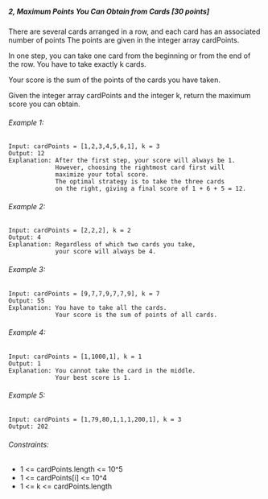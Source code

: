##### 2, Maximum Points You Can Obtain from Cards [30 points]
There are several cards arranged in a row, and each card has an associated number of points The points are given in the integer array cardPoints.

In one step, you can take one card from the beginning or from the end of the row. You have to take exactly k cards.

Your score is the sum of the points of the cards you have taken.

Given the integer array cardPoints and the integer k, return the maximum score you can obtain.

###### Example 1:
```
Input: cardPoints = [1,2,3,4,5,6,1], k = 3
Output: 12
Explanation: After the first step, your score will always be 1. 
             However, choosing the rightmost card first will 
             maximize your total score. 
             The optimal strategy is to take the three cards 
             on the right, giving a final score of 1 + 6 + 5 = 12.
```

###### Example 2:
```
Input: cardPoints = [2,2,2], k = 2
Output: 4
Explanation: Regardless of which two cards you take, 
             your score will always be 4.
```

###### Example 3:
```
Input: cardPoints = [9,7,7,9,7,7,9], k = 7
Output: 55
Explanation: You have to take all the cards. 
             Your score is the sum of points of all cards.
```

###### Example 4:
```
Input: cardPoints = [1,1000,1], k = 1
Output: 1
Explanation: You cannot take the card in the middle. 
             Your best score is 1. 
```

###### Example 5:
```
Input: cardPoints = [1,79,80,1,1,1,200,1], k = 3
Output: 202
```

###### Constraints:
- 1 <= cardPoints.length <= 10^5
- 1 <= cardPoints[i] <= 10^4
- 1 <= k <= cardPoints.length
